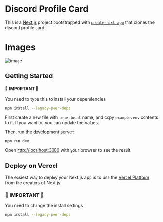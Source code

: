 # Discord Profile Card
This is a [Next.js](https://nextjs.org/) project bootstrapped with [`create-next-app`](https://github.com/vercel/next.js/tree/canary/packages/create-next-app) that clones the discord profile card.

# Images
![image](![image](https://cdn.discordapp.com/attachments/1120305844660211824/1139815306324349039/Screenshot_2023-08-12_at_12.28.25_PM.png)
)


## Getting Started

#### 🚫 IMPORTANT 🚫
You need to type this to install your dependencies 
```bash
npm install --legacy-peer-deps
```

First create a new file with `.env.local` name, and copy `example.env` contents to it.
If you want to, you can update the values.

Then, run the development server:

```bash
npm run dev
```

Open [http://localhost:3000](http://localhost:3000) with your browser to see the result.

## Deploy on Vercel

The easiest way to deploy your Next.js app is to use the [Vercel Platform](https://vercel.com/new?filter=next.js) from the creators of Next.js.

### 🚫 IMPORTANT 🚫
You need to change the install settings 
```bash
npm install --legacy-peer-deps
```
